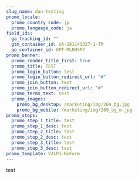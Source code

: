 ```yaml
---
slug_name: dan-testing
promo_locale:
  promo_country_code: jp
  promo_language_code: ja
field_ids:
  ga_tracking_id: ""
  gtm_container_id: UA-181141327-1-TM
  go_container_id: OPT-MLNHSM7
promo_banner:
  promo_render_title_first: true
  promo_title: TEST
  promo_login_button: test
  promo_login_button_redirect_url: "#"
  promo_join_button: test
  promo_join_button_redirect_url: "#"
  promo_terms_text: test
  promo_images:
    promo_bg_desktop: /marketing/img/269_bg.jpg
    promo_bg_mobile: /marketing/img/269_bg_m.jpg
promo_steps:
  promo_step_1_title: test
  promo_step_1_desc: test
  promo_step_2_title: test
  promo_step_2_desc: test
  promo_step_3_title: test
  promo_step_3_desc: test
promo_template: VJLP1-NoForm
---
```

test
